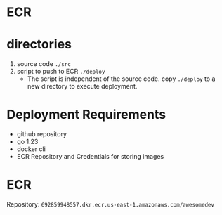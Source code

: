 # ECR

# directories
1. source code `./src`
2. script to push to ECR `./deploy`
   - The script is independent of the source code. copy `./deploy` to a new directory to execute deployment.

# Deployment Requirements

- github repository
- go 1.23
- docker cli
- ECR Repository and Credentials for storing images


# ECR

Repository: `692859948557.dkr.ecr.us-east-1.amazonaws.com/awesomedev`